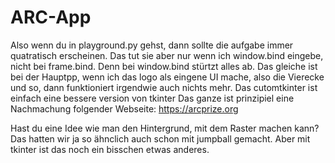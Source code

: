 # ARC-App
Also wenn du in playground.py gehst, dann sollte die aufgabe immer quatratisch erscheinen. Das tut sie aber nur wenn ich window.bind eingebe, nicht bei frame.bind. Denn bei window.bind stürtzt alles ab. Das gleiche ist bei der Hauptpp, wenn ich das logo als eingene UI mache, also die Vierecke und so, dann funktioniert irgendwie auch nichts mehr. 
Das cutomtkinter ist einfach eine bessere version von tkinter
Das ganze ist prinzipiel eine Nachmachung folgender Webseite: 
https://arcprize.org

Hast du eine Idee wie man den Hintergrund, mit dem Raster machen kann? Das hatten wir ja so ähnclich auch schon mit jumpball gemacht. Aber mit tkinter ist das noch ein bisschen etwas anderes.
